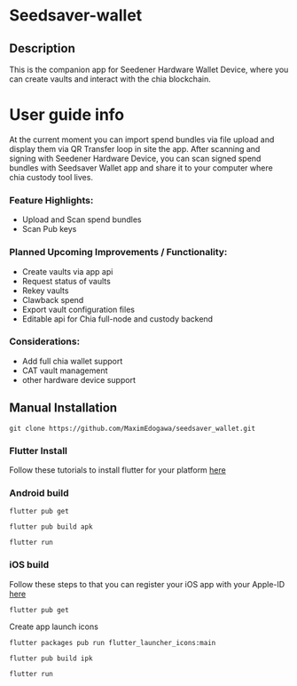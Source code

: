 # Seedsaver-wallet
## Description
This is the companion app for Seedener Hardware Wallet Device, where you can create vaults and interact with the chia blockchain.

# User guide info
At the current moment you can import spend bundles via file upload and display them via QR Transfer loop in site the app. After scanning and signing with Seedener Hardware Device, you can scan signed spend bundles with Seedsaver Wallet app and share it to your computer where chia custody tool lives.

### Feature Highlights:
* Upload and Scan spend bundles
* Scan Pub keys

### Planned Upcoming Improvements / Functionality:
* Create vaults via app api
* Request status of vaults
* Rekey vaults
* Clawback spend
* Export vault configuration files
* Editable api for Chia full-node and custody backend

### Considerations:
* Add full chia wallet support
* CAT vault management
* other hardware device support

## Manual Installation
```
git clone https://github.com/MaximEdogawa/seedsaver_wallet.git
```

### Flutter Install
Follow these tutorials to install flutter for your platform [here](https://docs.flutter.dev/get-started/install)

### Android build
```
flutter pub get
```
```
flutter pub build apk
```
```
flutter run
```

### iOS build
Follow these steps to that you can register your iOS app with your Apple-ID [here](https://docs.flutter.dev/deployment/ios)
```
flutter pub get
```

Create app launch icons
```
flutter packages pub run flutter_launcher_icons:main
```
```
flutter pub build ipk
```
```
flutter run
```